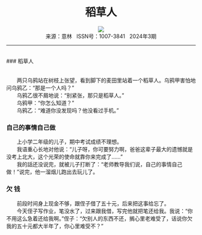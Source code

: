 # <center>稻草人</center>

<div align=center><img src="https://raw.githubusercontent.com/leaguecn/magazines/main/img_authors/%d7%f7%d5%df%a3%ba.jpg"></div>

<center>来源：意林   ISSN号：1007-3841   2024年3期</center>

* * *

<br>### 稻草人

  
<br>　　两只乌鸦站在树枝上张望，看到脚下的麦田里站着一个稻草人。乌鸦甲害怕地问乌鸦乙：“那是一个人吗？”  
　　乌鸦乙很不屑地说：“别紧张，那只是稻草人。”  
　　乌鸦甲：“你怎么知道？”  
　　乌鸦乙：“难道你没发现吗？他没看过手机。”

### 自己的事情自己做

  
　　上小学二年级的儿子，期中考试成绩不理想。  
　　我语重心长地对他说：“儿子呀，你可要努力啊，爸爸这辈子最大的遗憾就是没考上北大，这个光荣的使命就靠你来完成了……”  
　　我的話还没说完，就被儿子打断了：“老师教导我们说，自己的事情自己做！”说完，他一溜烟儿跑出去玩儿了。

### 欠 钱

  
　　前段时间身上现金不够，跟侄子借了五十元，后来把这事给忘了。  
　　今天侄子写作业，笔没水了，过来跟我借，写完他就把笔还给我。我说：“你不用这么急着还给我啊。”侄子：“欠别人的东西不还，搁心里老难受了，话说你欠我的五十元都大半年了，你心里难受不？”
